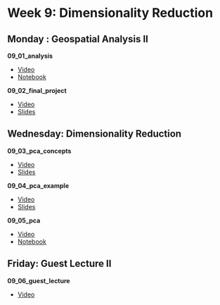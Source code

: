 # Week 9: Dimensionality Reduction

## Monday : Geospatial Analysis II

**09_01_analysis**
- [Video](https://youtu.be/6GZEhDSu2UA)
- [Notebook](https://github.com/COGS108/Lectures-Fa20/blob/master/09_pca/09_01_analysis.ipynb)

**09_02_final_project**
- [Video](https://youtu.be/3wPovu_89Oo)
- [Slides](https://github.com/COGS108/Lectures-Fa20/blob/master/09_pca/09_02_final_project.pdf)

## Wednesday: Dimensionality Reduction

**09_03_pca_concepts**
- [Video](https://youtu.be/l6vqHWVAdnw)
- [Slides](https://github.com/COGS108/Lectures-Fa20/blob/master/09_pca/09_01_pca_concepts.pdf)

**09_04_pca_example**
- [Video](https://youtu.be/7LIfOh9N5lE)
- [Slides](https://github.com/COGS108/Lectures-Fa20/blob/master/09_pca/09_02_pca_example.pdf)

**09_05_pca**
- [Video](https://youtu.be/8JDRK6e_Bq0)
- [Notebook](https://github.com/COGS108/Lectures-Fa20/blob/master/09_pca/09_03_pca.ipynb)


## Friday: Guest Lecture II

**09_06_guest_lecture**
- [Video](https://youtu.be/mVXUaKDz18k)
